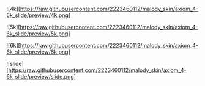 ![4k][https://raw.githubusercontent.com/2223460112/malody_skin/axiom_4-6k_slide/preview/4k.png]

![5k][https://raw.githubusercontent.com/2223460112/malody_skin/axiom_4-6k_slide/preview/5k.png]

![6k][https://raw.githubusercontent.com/2223460112/malody_skin/axiom_4-6k_slide/preview/6k.png]

![slide][https://raw.githubusercontent.com/2223460112/malody_skin/axiom_4-6k_slide/preview/slide.png]